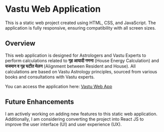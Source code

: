 # Vastu Web Application

This is a static web project created using HTML, CSS, and JavaScript. The application is fully responsive, ensuring compatibility with all screen sizes.

## Overview

This web application is designed for Astrologers and Vastu Experts to perform calculations related to **गृह आयादी गणना** (House Energy Calculation) and **यजमान व गृह घटीत मेलन** (Alignment between Resident and House). All calculations are based on Vastu Astrology principles, sourced from various books and consultations with Vastu experts.

You can access the application here: [Vastu Web App](https://vastuaayacalculator.netlify.app/)

## Future Enhancements

I am actively working on adding new features to this static web application. Additionally, I am considering converting the project into React JS to improve the user interface (UI) and user experience (UX).
